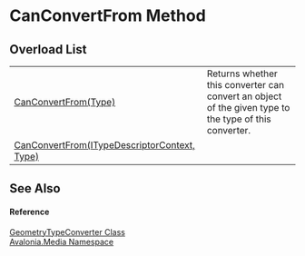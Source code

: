 # CanConvertFrom Method


## Overload List
<table>
<tr>
<td><a href="https://learn.microsoft.com/dotnet/api/system.componentmodel.typeconverter.canconvertfrom#system-componentmodel-typeconverter-canconvertfrom(system-type)" target="_blank" rel="noopener noreferrer">CanConvertFrom(Type)</a></td>
<td>Returns whether this converter can convert an object of the given type to the type of this converter.</td>
</tr>
<tr>
<td><a href="M_Avalonia_Media_GeometryTypeConverter_CanConvertFrom">CanConvertFrom(ITypeDescriptorContext, Type)</a></td>
<td> </td>
</tr>
</table>

## See Also


#### Reference
<a href="T_Avalonia_Media_GeometryTypeConverter">GeometryTypeConverter Class</a>  
<a href="N_Avalonia_Media">Avalonia.Media Namespace</a>  

